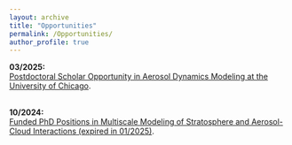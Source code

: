 ```yaml
---
layout: archive
title: "Opportunities"
permalink: /Opportunities/
author_profile: true
---
```


**03/2025:** <br />
[Postdoctoral Scholar Opportunity in Aerosol Dynamics Modeling at the University of Chicago](https://hongwei8sun.github.io/files/Postdoc_WangLab_UChicago_Modeling_2025.pdf). <br />
<br />

**10/2024:** <br />
[Funded PhD Positions in Multiscale Modeling of Stratosphere and Aerosol-Cloud Interactions (expired in 01/2025)](https://hongwei8sun.github.io/files/Funded%20PhD%20Positions%20in%20Multiscale%20Modeling%20of%20Stratosphere%20and%20Aerosol.pdf). <br />
<br />



